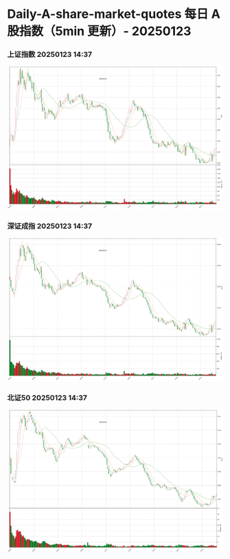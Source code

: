 
# Daily-A-share-market-quotes 每日 A 股指数（5min 更新）- 20250123

### 上证指数 20250123 14:37
![](./fig/2025/1/20250123-sh000001.png)

### 深证成指 20250123 14:37
![](./fig/2025/1/20250123-sz399001.png)

### 北证50 20250123 14:37
![](./fig/2025/1/20250123-bj899050.png)
